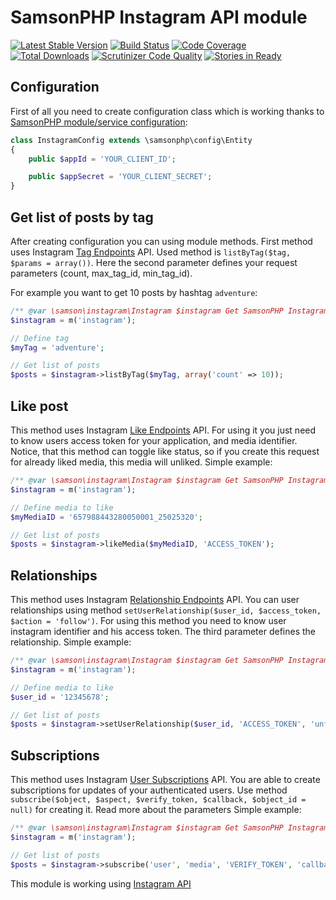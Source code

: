 # SamsonPHP Instagram API module

[![Latest Stable Version](https://poser.pugx.org/samsonos/php_instagram/v/stable.svg)](https://packagist.org/packages/samsonos/php_instagram) 
[![Build Status](https://scrutinizer-ci.com/g/samsonos/php_instagram/badges/build.png?b=master)](https://scrutinizer-ci.com/g/samsonos/php_instagram/badges/build.png?b=master)
[![Code Coverage](https://scrutinizer-ci.com/g/samsonos/php_instagram/badges/coverage.png?b=master)](https://scrutinizer-ci.com/g/samsonos/php_instagram/?branch=master)
[![Total Downloads](https://poser.pugx.org/samsonos/php_instagram/downloads.svg)](https://packagist.org/packages/samsonos/php_instagram)
[![Scrutinizer Code Quality](https://scrutinizer-ci.com/g/samsonos/php_instagram/badges/quality-score.png?b=master)](https://scrutinizer-ci.com/g/samsonos/php_instagram/?branch=master)
[![Stories in Ready](https://badge.waffle.io/samsonos/php_instagram.png?label=ready&title=Ready)](https://waffle.io/samsonos/php_instagram)

## Configuration

First of all you need to create configuration class which is working thanks to [SamsonPHP module/service configuration](https://github.com/samsonphp/config):

```php
class InstagramConfig extends \samsonphp\config\Entity
{
    public $appId = 'YOUR_CLIENT_ID';

    public $appSecret = 'YOUR_CLIENT_SECRET';
}
```

## Get list of posts by tag

After creating configuration you can using module methods.
First method uses Instagram [Tag Endpoints](https://www.instagram.com/developer/endpoints/tags/) API.
Used method is ```listByTag($tag, $params = array())```.
Here the second parameter defines your request parameters (count, max_tag_id, min_tag_id).

For example you want to get 10 posts by hashtag ```adventure```:

```php
/** @var \samson\instagram\Instagram $instagram Get SamsonPHP Instagram module */
$instagram = m('instagram');

// Define tag
$myTag = 'adventure';

// Get list of posts
$posts = $instagram->listByTag($myTag, array('count' => 10));
```

## Like post

This method uses Instagram [Like Endpoints](https://www.instagram.com/developer/endpoints/likes/) API.
For using it you just need to know users access token for your application, and media identifier.
Notice, that this method can toggle like status, so if you create this request for already liked media, this media will unliked.
Simple example:

```php
/** @var \samson\instagram\Instagram $instagram Get SamsonPHP Instagram module */
$instagram = m('instagram');

// Define media to like
$myMediaID = '657988443280050001_25025320';

// Get list of posts
$posts = $instagram->likeMedia($myMediaID, 'ACCESS_TOKEN');
```

## Relationships

This method uses Instagram [Relationship Endpoints](https://www.instagram.com/developer/endpoints/relationships/) API.
You can user relationships using method ``` setUserRelationship($user_id, $access_token, $action = 'follow') ```.
For using this method you need to know user instagram identifier and his access token. The third parameter defines the relationship.
Simple example:

```php
/** @var \samson\instagram\Instagram $instagram Get SamsonPHP Instagram module */
$instagram = m('instagram');

// Define media to like
$user_id = '12345678';

// Get list of posts
$posts = $instagram->setUserRelationship($user_id, 'ACCESS_TOKEN', 'unfollow');
```

## Subscriptions

This method uses Instagram [User Subscriptions](https://www.instagram.com/developer/subscriptions/) API.
You are able to create subscriptions for updates of your authenticated users.
Use method ``` subscribe($object, $aspect, $verify_token, $callback, $object_id = null) ``` for creating it.
Read more about the parameters
Simple example:

```php
/** @var \samson\instagram\Instagram $instagram Get SamsonPHP Instagram module */
$instagram = m('instagram');

// Get list of posts
$posts = $instagram->subscribe('user', 'media', 'VERIFY_TOKEN', 'callback-function');
```

This module is working using [Instagram API](https://www.instagram.com/developer/)
